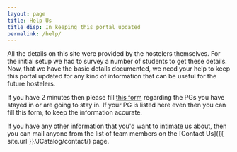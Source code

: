 ```yaml
---
layout: page
title: Help Us
title_disp: In keeping this portal updated
permalink: /help/
---
```


All the details on this site were provided by the hostelers themselves. For the initial setup we had to survey a number of students to get these details. Now, that we have the basic details documented, we need your help to keep this portal updated for any kind of information that can be useful for the future hostelers.

If you have 2 minutes then please fill [this form](http://tinyurl.com/helpusform) regarding the PGs you have stayed in or are going to stay in. If your PG is listed here even then you can fill this form, to keep the information accurate.

If you have any other information that you'd want to intimate us about, then you can mail anyone from the list of team members on the [Contact Us]({{ site.url }}/JCatalog/contact/) page.
